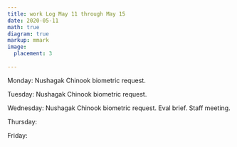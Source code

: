 ```yaml
---
title: work Log May 11 through May 15
date: 2020-05-11
math: true
diagram: true
markup: mmark
image:
  placement: 3
  
---
```


Monday: Nushagak Chinook biometric request. 

Tuesday: Nushagak Chinook biometric request. 

Wednesday: Nushagak Chinook biometric request. Eval brief. Staff meeting.

Thursday: 

Friday:

